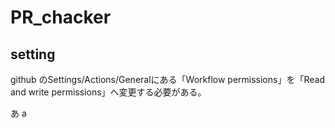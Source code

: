 # PR_chacker

## setting
github のSettings/Actions/Generalにある「Workflow permissions」を「Read and write permissions」へ変更する必要がある。

あ
a
